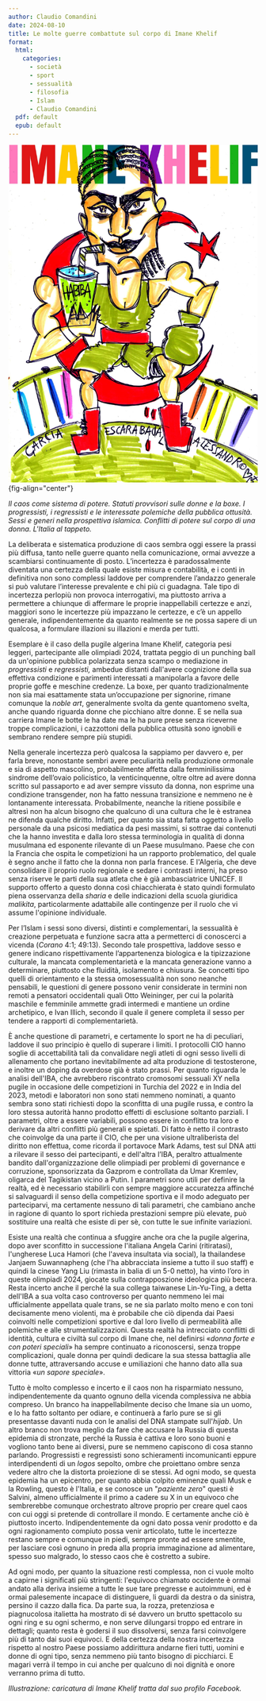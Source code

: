 ```yaml
---
author: Claudio Comandini
date: 2024-08-10
title: Le molte guerre combattute sul corpo di Imane Khelif
format: 
  html:
    categories: 
      - società
      - sport
      - sessualità
      - filosofia
      - Islam  
      - Claudio Comandini
  pdf: default
  epub: default
---
```


![](images/Imane_Khelif.jpg){fig-align="center"}

*Il caos come sistema di potere. Statuti provvisori sulle donne e la boxe. I progressisti, i regressisti e le interessate polemiche della pubblica ottusità. Sessi e generi nella prospettiva islamica. Conflitti di potere sul corpo di una donna. L'Italia al tappeto.*

La deliberata e sistematica produzione di caos sembra oggi essere la prassi più diffusa, tanto nelle guerre quanto nella comunicazione, ormai avvezze a scambiarsi continuamente di posto. L’incertezza è paradossalmente diventata una certezza della quale esiste misura e contabilità, e i conti in definitiva non sono complessi laddove per comprendere l’andazzo generale si può valutare l’interesse prevalente e chi più ci guadagna. Tale tipo di incertezza perlopiù non provoca interrogativi, ma piuttosto arriva a permettere a chiunque di affermare le proprie inappellabili certezze e anzi, maggiori sono le incertezze più impazzano le certezze, e c’è un appello generale, indipendentemente da quanto realmente se ne possa sapere di un qualcosa, a formulare illazioni su illazioni e merda per tutti.

Esemplare è il caso della pugile algerina Imane Khelif, categoria pesi leggeri, partecipante alle olimpiadi 2024, trattata peggio di un punching ball da un'opinione pubblica polarizzata senza scampo o mediazione in *progressisti* e *regressisti,* ambedue distanti dall'avere cognizione della sua effettiva condizione e parimenti interessati a manipolarla a favore delle proprie goffe e meschine credenze. La boxe, per quanto tradizionalmente non sia mai esattamente stata un’occupazione per signorine, rimane comunque la *noble art*, generalmente svolta da gente quantomeno svelta, anche quando riguarda donne che picchiano altre donne. E se nella sua carriera Imane le botte le ha date ma le ha pure prese senza riceverne troppe complicazioni, i cazzottoni della pubblica ottusità sono ignobili e sembrano rendere sempre più stupidi.

Nella generale incertezza però qualcosa la sappiamo per davvero e, per farla breve, nonostante sembri avere peculiarità nella produzione ormonale e sia di aspetto mascolino, probabilmente affetta dalla femminilissima sindrome dell’ovaio policistico, la venticinquenne, oltre oltre ad avere donna scritto sul passaporto e ad aver sempre vissuto da donna, non esprime una condizione transgender, non ha fatto nessuna transizione e nemmeno ne è lontanamente interessata. Probabilmente, neanche la ritiene possibile e altresì non ha alcun bisogno che qualcuno di una cultura che le è estranea ne difenda qualche diritto. Infatti, per quanto sia stata fatta oggetto a livello personale da una psicosi mediatica da pesi massimi, si sottrae dai contenuti che la hanno investita e dalla loro stessa terminologia in qualità di donna musulmana ed esponente rilevante di un Paese musulmano. Paese che con la Francia che ospita le competizioni ha un rapporto problematico, del quale è segno anche il fatto che la donna non parla francese. E l'Algeria, che deve consolidare il proprio ruolo regionale e sedare i contrasti interni, ha preso senza riserve le parti della sua atleta che è già ambasciatrice UNICEF. Il supporto offerto a questo donna così chiacchierata è stato quindi formulato piena osservanza della *sharia* e delle indicazioni della scuola giuridica *malikita*, particolarmente adattabile alle contingenze per il ruolo che vi assume l'opinione individuale.

Per l’Islam i sessi sono diversi, distinti e complementari, la sessualità è creazione perpetuata e funzione sacra atta a permetterci di conoscerci a vicenda (*Corano* 4:1; 49:13). Secondo tale prospettiva, laddove sesso e genere indicano rispettivamente l’appartenenza biologica e la tipizzazione culturale, la mancata complementarietà e la mancata generazione vanno a determinare, piuttosto che fluidità, isolamento e chiusura. Se concetti tipo quelli di orientamento e la stessa omosessualità non sono neanche pensabili, le questioni di genere possono venir considerate in termini non remoti a pensatori occidentali quali Otto Weininger, per cui la polarità maschile e femminile ammette gradi intermedi e mantiene un ordine archetipico, e Ivan Illich, secondo il quale il genere completa il sesso per tendere a rapporti di complementarietà.

È anche questione di parametri, e certamente lo sport ne ha di peculiari, laddove il suo principio è quello di superare i limiti. I protocolli CIO hanno soglie di accettabilità tali da convalidare negli atleti di ogni sesso livelli di allenamento che portano inevitabilmente ad alta produzione di testosterone, e inoltre un doping da overdose già è stato prassi. Per quanto riguarda le analisi dell'IBA, che avrebbero riscontrato cromosomi sessuali XY nella pugile in occasione delle competizioni in Turchia del 2022 e in India del 2023, metodi e laboratori non sono stati nemmeno nominati, a quanto sembra sono stati richiesti dopo la sconfitta di una pugile russa, e contro la loro stessa autorità hanno prodotto effetti di esclusione soltanto parziali. I parametri, oltre a essere variabili, possono essere in conflitto tra loro e derivare da altri conflitti più generali e spietati. Di fatto è netto il contrasto che coinvolge da una parte il CIO, che per una visione ultraliberista del diritto non effettua, come ricorda il portavoce Mark Adams, test sul DNA atti a rilevare il sesso dei partecipanti, e dell'altra l’IBA, peraltro attualmente bandito dall'organizzazione delle olimpiadi per problemi di governance e corruzione, sponsorizzata da Gazprom e controllata da Umar Kremlev, oligarca del Tagikistan vicino a Putin. I parametri sono utili per definire la realtà, ed è necessario stabilirli con sempre maggiore accuratezza affinché si salvaguardi il senso della competizione sportiva e il modo adeguato per parteciparvi, ma certamente nessuno di tali parametri, che cambiano anche in ragione di quanto lo sport richieda prestazioni sempre più elevate, può sostituire una realtà che esiste di per sè, con tutte le sue infinite variazioni.

Esiste una realtà che continua a sfuggire anche ora che la pugile algerina, dopo aver sconfitto in successione l'italiana Angela Carini (ritiratasi), l'ungherese Luca Hamori (che l'aveva insultata via social), la thailandese Janjaem Suwannapheng (che l'ha abbracciata insieme a tutto il suo staff) e quindi la cinese Yang Liu (rimasta in balia di un 5-0 netto), ha vinto l’oro in queste olimpiadi 2024, giocate sulla contrapposzione ideologica più becera. Resta incerto anche il perché la sua collega taiwanese Lin-Yu-Ting, a detta dell'IBA a sua volta caso controverso per quanto nemmeno lei mai ufficialmente appellata quale trans, se ne sia parlato molto meno e con toni decisamente meno violenti, ma è probabile che ciò dipenda dai Paesi coinvolti nelle competizioni sportive e dal loro livello di permeabilità alle polemiche e alle strumentalizzazioni. Questa realtà ha intrecciato conflitti di identità, cultura e civiltà sul corpo di Imane che, nel definirsi «*donna forte e con poteri speciali*» ha sempre continuato a riconoscersi, senza troppe complicazioni, quale donna per quindi dedicare la sua stessa battaglia alle donne tutte, attraversando accuse e umiliazioni che hanno dato alla sua vittoria «*un sapore speciale*».

Tutto è molto complesso e incerto e il caos non ha risparmiato nessuno, indipendentemente da quanto ognuno della vicenda complessiva ne abbia compreso. Un branco ha inappellabilmente deciso che Imane sia un uomo, e lo ha fatto soltanto per odiare, e continuerà a farlo pure se si gli presentasse davanti nuda con le analisi del DNA stampate sull'*hijab*. Un altro branco non trova meglio da fare che accusare la Russia di questa epidemia di stronzate, perché la Russia è cattiva e loro sono buoni e vogliono tanto bene ai diversi, pure se nemmeno capiscono di cosa stanno parlando. Progressisti e regressisti sono schieramenti incomunicanti eppure interdipendenti di un *logos* sepolto, ombre che proiettano ombre senza vedere altro che la distorta proiezione di se stessi. Ad ogni modo, se questa epidemia ha un epicentro, per quanto abbia colpito eminenze quali Musk e la Rowling, questo è l'Italia, e se conosce un "*paziente zero*" questi è Salvini, almeno ufficialmente il primo a cadere su X in un equivoco che sembrerebbe comunque orchestrato altrove proprio per creare quel caos con cui oggi si pretende di controllare il mondo. E certamente anche ciò è piuttosto incerto. Indipendentemente da ogni dato possa venir prodotto e da ogni ragionamento compiuto possa venir articolato, tutte le incertezze restano sempre e comunque in piedi, sempre pronte ad essere smentite, per lasciare così ognuno in preda alla propria immaginazione ad alimentare, spesso suo malgrado, lo stesso caos che è costretto a subire.

Ad ogni modo, per quanto la situazione resti complessa, non ci vuole molto a capirne i significati più stringenti: l'equivoco chiamato occidente è ormai andato alla deriva insieme a tutte le sue tare pregresse e autoimmuni, ed è ormai palesemente incapace di distinguere, li guardi da destra o da sinistra, persino il cazzo dalla fica. Da parte sua, la rozza, pretenziosa e piagnucolosa italietta ha mostrato di sé davvero un brutto spettacolo su ogni ring e su ogni schermo, e non serve dilungarsi troppo ed entrare in dettagli; quanto resta è godersi il suo dissolversi, senza farsi coinvolgere più di tanto dai suoi equivoci. E della certezza della nostra incertezza rispetto al nostro Paese possiamo addirittura andarne fieri tutti, uomini e donne di ogni tipo, senza nemmeno più tanto bisogno di picchiarci. E magari verrà il tempo in cui anche per qualcuno di noi dignità e onore verranno prima di tutto.

*Illustrazione: caricatura di Imane Khelif tratta dal suo profilo Facebook.*

